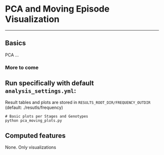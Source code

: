 
# PCA and Moving Episode Visualization
---
## Basics
PCA ...

### More to come

## Run specifically with default `analysis_settings.yml`:
Result tables and plots are stored in `RESULTS_ROOT_DIR/FREQUENCY_OUTDIR` (default: ./resutls/frequency)
```
# Basic plots per Stages and Genotypes
python pca_moving_plots.py
```

## Computed features
None. Only visualizations